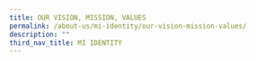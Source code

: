 ```yaml
---
title: OUR VISION, MISSION, VALUES
permalink: /about-us/mi-identity/our-vision-mission-values/
description: ""
third_nav_title: MI IDENTITY
---
```

